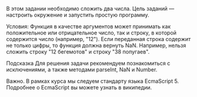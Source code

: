 В этом задании необходимо сложить два числа. Цель заданий — настроить окружение и запустить простую программу.

Условия:
Функция в качестве аргументов может принимать как положительное или отрицательное число, так и строку, в которой содержится число (например, "12").
Если переданная строка содержит не только цифры, то функция должна вернуть NaN. Например, нельзя сложить строку "12 бегемотов" и строку "38 попугаев".

Подсказка
Для решения задачи рекомендуем познакомиться с исключениями, а также методами parseInt, NaN и Number.

Важно. В рамках курса мы следуем стандарту языка EcmaScript 5. Подробнее о EcmaScript вы можете узнать в википедии.